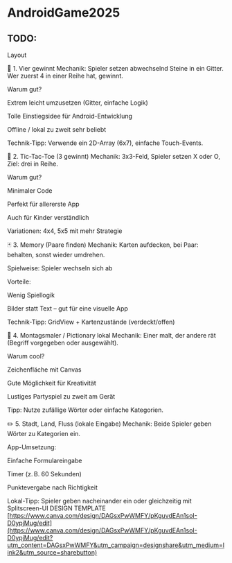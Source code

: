 # AndroidGame2025

## TODO:
Layout

🧠 1. Vier gewinnt
Mechanik: Spieler setzen abwechselnd Steine in ein Gitter. Wer zuerst 4 in einer Reihe hat, gewinnt.

Warum gut?

Extrem leicht umzusetzen (Gitter, einfache Logik)

Tolle Einstiegsidee für Android-Entwicklung

Offline / lokal zu zweit sehr beliebt

Technik-Tipp: Verwende ein 2D-Array (6x7), einfache Touch-Events.

🧩 2. Tic-Tac-Toe (3 gewinnt)
Mechanik: 3x3-Feld, Spieler setzen X oder O, Ziel: drei in Reihe.

Warum gut?

Minimaler Code

Perfekt für allererste App

Auch für Kinder verständlich

Variationen: 4x4, 5x5 mit mehr Strategie

🃏 3. Memory (Paare finden)
Mechanik: Karten aufdecken, bei Paar: behalten, sonst wieder umdrehen.

Spielweise: Spieler wechseln sich ab

Vorteile:

Wenig Spiellogik

Bilder statt Text – gut für eine visuelle App

Technik-Tipp: GridView + Kartenzustände (verdeckt/offen)

🎨 4. Montagsmaler / Pictionary lokal
Mechanik: Einer malt, der andere rät (Begriff vorgegeben oder ausgewählt).

Warum cool?

Zeichenfläche mit Canvas

Gute Möglichkeit für Kreativität

Lustiges Partyspiel zu zweit am Gerät

Tipp: Nutze zufällige Wörter oder einfache Kategorien.

✏️ 5. Stadt, Land, Fluss (lokale Eingabe)
Mechanik: Beide Spieler geben Wörter zu Kategorien ein.

App-Umsetzung:

Einfache Formulareingabe

Timer (z. B. 60 Sekunden)

Punktevergabe nach Richtigkeit

Lokal-Tipp: Spieler geben nacheinander ein oder gleichzeitig mit Splitscreen-UI
DESIGN TEMPLATE
[https://www.canva.com/design/DAGsxPwWMFY/pKguvdEAn1soI-D0ypjMug/edit](https://www.canva.com/design/DAGsxPwWMFY/pKguvdEAn1soI-D0ypjMug/edit?utm_content=DAGsxPwWMFY&utm_campaign=designshare&utm_medium=link2&utm_source=sharebutton)

